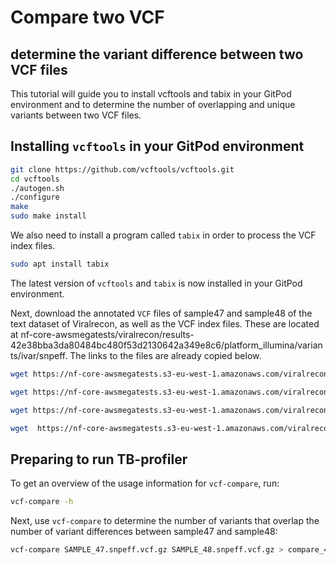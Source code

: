 # Compare two VCF
## determine the variant difference between two VCF files



This tutorial will guide you to install vcftools and tabix in your GitPod environment and to determine the number of overlapping and unique variants between two VCF files. 



## Installing `vcftools` in your GitPod environment


```sh
git clone https://github.com/vcftools/vcftools.git
cd vcftools
./autogen.sh
./configure
make
sudo make install
```

We also need to install a program called `tabix` in order to process the VCF index files. 

```sh
sudo apt install tabix
```

The latest version of `vcftools` and `tabix` is now installed in your GitPod environment. 

Next, download the annotated  `VCF` files of sample47 and sample48 of the text dataset of Viralrecon, as well as the VCF index files. These are located at nf-core-awsmegatests/viralrecon/results-42e38bba3da80484bc480f53d2130642a349e8c6/platform_illumina/variants/ivar/snpeff. The links to the files are already copied below. 

```sh
wget https://nf-core-awsmegatests.s3-eu-west-1.amazonaws.com/viralrecon/results-42e38bba3da80484bc480f53d2130642a349e8c6/platform_illumina/variants/ivar/snpeff/SAMPLE_47.snpeff.vcf.gz

wget https://nf-core-awsmegatests.s3-eu-west-1.amazonaws.com/viralrecon/results-42e38bba3da80484bc480f53d2130642a349e8c6/platform_illumina/variants/ivar/snpeff/SAMPLE_47.snpeff.vcf.gz.tbi

wget https://nf-core-awsmegatests.s3-eu-west-1.amazonaws.com/viralrecon/results-42e38bba3da80484bc480f53d2130642a349e8c6/platform_illumina/variants/ivar/snpeff/SAMPLE_48.snpeff.vcf.gz

wget  https://nf-core-awsmegatests.s3-eu-west-1.amazonaws.com/viralrecon/results-42e38bba3da80484bc480f53d2130642a349e8c6/platform_illumina/variants/ivar/snpeff/SAMPLE_48.snpeff.vcf.gz.tbi

```

## Preparing to run TB-profiler
To get an overview of the usage information for `vcf-compare`, run: 

```sh
vcf-compare -h
```

Next, use `vcf-compare` to determine the number of variants that overlap the number of variant differences between sample47 and sample48: 
```sh
vcf-compare SAMPLE_47.snpeff.vcf.gz SAMPLE_48.snpeff.vcf.gz > compare_47-48.txt
```
